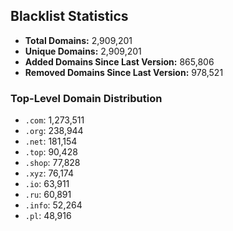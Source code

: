 ## Blacklist Statistics

- **Total Domains:** 2,909,201
- **Unique Domains:** 2,909,201
- **Added Domains Since Last Version:** 865,806
- **Removed Domains Since Last Version:** 978,521

### Top-Level Domain Distribution

-  `.com`: 1,273,511
-  `.org`: 238,944
-  `.net`: 181,154
-  `.top`: 90,428
-  `.shop`: 77,828
-  `.xyz`: 76,174
-  `.io`: 63,911
-  `.ru`: 60,891
-  `.info`: 52,264
-  `.pl`: 48,916
